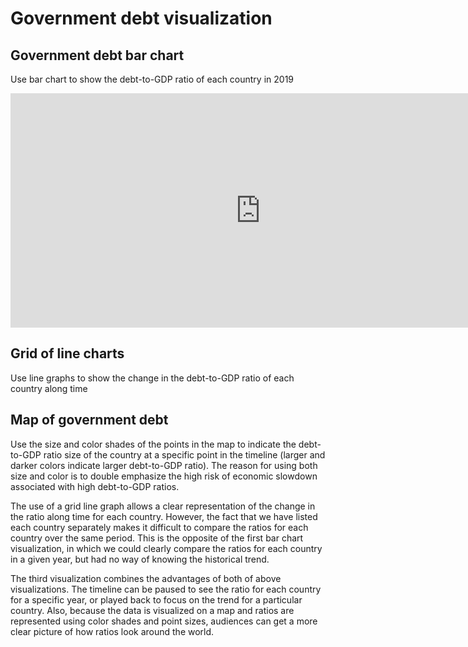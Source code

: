 # Government debt visualization

## Government debt bar chart
Use bar chart to show the debt-to-GDP ratio of each country in 2019
<iframe src="https://data.oecd.org/chart/6Sem" width="800" height="375" style="border: 0" mozallowfullscreen="true" webkitallowfullscreen="true" allowfullscreen="true"><a href="https://data.oecd.org/chart/6Sem" target="_blank">OECD Chart: General government debt, Total, % of GDP, Annual, 2019</a></iframe>

## Grid of line charts
Use line graphs to show the change in the debt-to-GDP ratio of each country along time
<div class="flourish-embed flourish-chart" data-src="visualisation/11721298"><script src="https://public.flourish.studio/resources/embed.js"></script></div>

## Map of government debt
Use the size and color shades of the points in the map to indicate the debt-to-GDP ratio size of the country at a specific point in the timeline (larger and darker colors indicate larger debt-to-GDP ratio). The reason for using both size and color is to double emphasize the high risk of economic slowdown associated with high debt-to-GDP ratios.
<div class="flourish-embed flourish-map" data-src="visualisation/11722192"><script src="https://public.flourish.studio/resources/embed.js"></script></div>

The use of a grid line graph allows a clear representation of the change in the ratio along time for each country. However, the fact that we have listed each country separately makes it difficult to compare the ratios for each country over the same period. This is the opposite of the first bar chart visualization, in which we could clearly compare the ratios for each country in a given year, but had no way of knowing the historical trend.

The third visualization combines the advantages of both of above visualizations. The timeline can be paused to see the ratio for each country for a specific year, or played back to focus on the trend for a particular country. Also, because the data is visualized on a map and ratios are represented using color shades and point sizes, audiences can get a more clear picture of how ratios look around the world.
